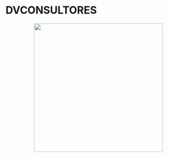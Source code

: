 # DVCONSULTORES
<div id="header" align="center">
  <img src="https://dvconsultores.com/img/globaldv.jpeg" width="350"/>
</div>
